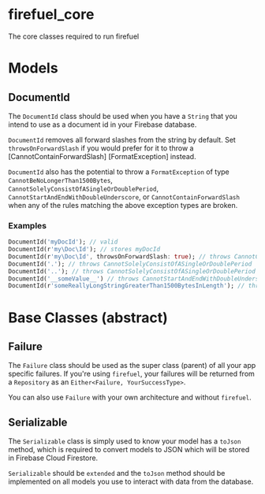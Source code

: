 # firefuel_core

The core classes required to run firefuel

# Models

##  DocumentId

The `DocumentId` class should be used when you have a `String` that you intend to use as a document id in your Firebase database. 

`DocumentId` removes all forward slashes from the string by default. Set
`throwsOnForwardSlash` if you would prefer for it to throw a
[CannotContainForwardSlash] [FormatException] instead.

`DocumentId` also has the potential to throw a `FormatException` of type `CannotBeNoLongerThan1500Bytes`, `CannotSolelyConsistOfASingleOrDoublePeriod`, `CannotStartAndEndWithDoubleUnderscore`, or `CannotContainForwardSlash` when any of the rules matching the above exception types are broken.

### Examples

```dart
DocumentId('myDocId'); // valid
DocumentId(r'my\Doc\Id'); // stores myDocId
DocumentId(r'my\Doc\Id', throwsOnForwardSlash: true); // throws CannotContainForwardSlash
DocumentId('.'); // throws CannotSolelyConsistOfASingleOrDoublePeriod
DocumentId('..'); // throws CannotSolelyConsistOfASingleOrDoublePeriod
DocumentId('__someValue__') // throws CannotStartAndEndWithDoubleUnderscore
DocumentId(r'someReallyLongStringGreaterThan1500BytesInLength'); // throws CannotBeNoLongerThan1500Bytes
```

# Base Classes (abstract)

## Failure
The `Failure` class should be used as the super class (parent) of all your app specific failures. If you're using `firefuel`, your failures will be returned from a `Repository` as an `Either<Failure, YourSuccessType>`. 

You can also use `Failure` with your own architecture and without `firefuel`.

## Serializable
The `Serializable` class is simply used to know your model has a `toJson` method, which is required to convert models to JSON which will be stored in Firebase Cloud Firestore. 

`Serializable` should be `extended` and the `toJson` method should be implemented on all models you use to interact with data from the database.